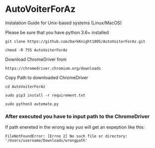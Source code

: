 # AutoVoiterForAz

Instalation Guide for Unix-based systems (Linux/MacOS)

Please be sure that you have python 3.6+ installed 

```
git clone https://github.com/DarkKnight1005/AutoVoiterForAz.git

chmod -R 755 AutoVoiterForAz
```

Download ChromeDriver from 
```
https://chromedriver.chromium.org/downloads
```
Copy Path to downloaded ChromeDriver

```
cd AutoVoiterForAz

sudo pip3 install -r requirement.txt

sudo python3 automate.py
```

### After executed you have to input path to the ChromeDriver
If path enereted in the wrong way yuo will get an expeption like this:

```
FileNotFoundError: [Errno 2] No such file or directory: '/Users/username/Downloads/wrongpath'
```
